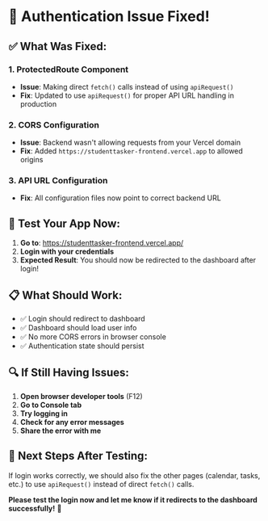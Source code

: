 # 🔧 Authentication Issue Fixed!

## ✅ **What Was Fixed:**

### 1. **ProtectedRoute Component**
- **Issue**: Making direct `fetch()` calls instead of using `apiRequest()`
- **Fix**: Updated to use `apiRequest()` for proper API URL handling in production

### 2. **CORS Configuration** 
- **Issue**: Backend wasn't allowing requests from your Vercel domain
- **Fix**: Added `https://studenttasker-frontend.vercel.app` to allowed origins

### 3. **API URL Configuration**
- **Fix**: All configuration files now point to correct backend URL

## 🧪 **Test Your App Now:**

1. **Go to**: https://studenttasker-frontend.vercel.app/
2. **Login with your credentials**
3. **Expected Result**: You should now be redirected to the dashboard after login!

## 📋 **What Should Work:**
- ✅ Login should redirect to dashboard
- ✅ Dashboard should load user info
- ✅ No more CORS errors in browser console
- ✅ Authentication state should persist

## 🔍 **If Still Having Issues:**

1. **Open browser developer tools** (F12)
2. **Go to Console tab**
3. **Try logging in**
4. **Check for any error messages**
5. **Share the error with me**

## 🚀 **Next Steps After Testing:**
If login works correctly, we should also fix the other pages (calendar, tasks, etc.) to use `apiRequest()` instead of direct `fetch()` calls.

**Please test the login now and let me know if it redirects to the dashboard successfully!** 🎉